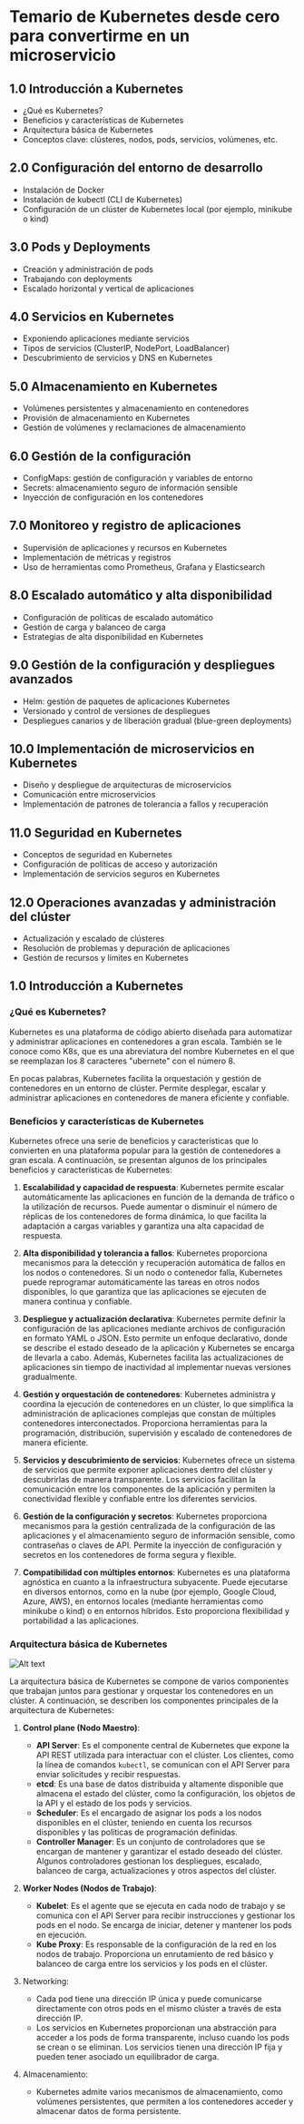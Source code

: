 # Temario de Kubernetes desde cero para convertirme en un microservicio

## 1.0 Introducción a Kubernetes
- ¿Qué es Kubernetes?
- Beneficios y características de Kubernetes
- Arquitectura básica de Kubernetes
- Conceptos clave: clústeres, nodos, pods, servicios, volúmenes, etc.

## 2.0 Configuración del entorno de desarrollo
- Instalación de Docker
- Instalación de kubectl (CLI de Kubernetes)
- Configuración de un clúster de Kubernetes local (por ejemplo, minikube o kind)

## 3.0 Pods y Deployments
- Creación y administración de pods
- Trabajando con deployments
- Escalado horizontal y vertical de aplicaciones

## 4.0 Servicios en Kubernetes
- Exponiendo aplicaciones mediante servicios
- Tipos de servicios (ClusterIP, NodePort, LoadBalancer)
- Descubrimiento de servicios y DNS en Kubernetes

## 5.0 Almacenamiento en Kubernetes
- Volúmenes persistentes y almacenamiento en contenedores
- Provisión de almacenamiento en Kubernetes
- Gestión de volúmenes y reclamaciones de almacenamiento

## 6.0 Gestión de la configuración
- ConfigMaps: gestión de configuración y variables de entorno
- Secrets: almacenamiento seguro de información sensible
- Inyección de configuración en los contenedores

## 7.0 Monitoreo y registro de aplicaciones
- Supervisión de aplicaciones y recursos en Kubernetes
- Implementación de métricas y registros
- Uso de herramientas como Prometheus, Grafana y Elasticsearch

## 8.0 Escalado automático y alta disponibilidad
- Configuración de políticas de escalado automático
- Gestión de carga y balanceo de carga
- Estrategias de alta disponibilidad en Kubernetes

## 9.0 Gestión de la configuración y despliegues avanzados
- Helm: gestión de paquetes de aplicaciones Kubernetes
- Versionado y control de versiones de despliegues
- Despliegues canarios y de liberación gradual (blue-green deployments)

## 10.0 Implementación de microservicios en Kubernetes
- Diseño y despliegue de arquitecturas de microservicios
- Comunicación entre microservicios
- Implementación de patrones de tolerancia a fallos y recuperación

## 11.0 Seguridad en Kubernetes
- Conceptos de seguridad en Kubernetes
- Configuración de políticas de acceso y autorización
- Implementación de servicios seguros en Kubernetes

## 12.0 Operaciones avanzadas y administración del clúster
- Actualización y escalado de clústeres
- Resolución de problemas y depuración de aplicaciones
- Gestión de recursos y límites en Kubernetes








## 1.0 Introducción a Kubernetes    


### ¿Qué es Kubernetes? 

Kubernetes es una plataforma de código abierto diseñada para automatizar y administrar aplicaciones en contenedores a gran escala. También se le conoce como K8s, que es una abreviatura del nombre Kubernetes en el que se reemplazan los 8 caracteres "ubernete" con el número 8.

En pocas palabras, Kubernetes facilita la orquestación y gestión de contenedores en un entorno de clúster. Permite desplegar, escalar y administrar aplicaciones en contenedores de manera eficiente y confiable.


### Beneficios y características de Kubernetes


Kubernetes ofrece una serie de beneficios y características que lo convierten en una plataforma popular para la gestión de contenedores a gran escala. A continuación, se presentan algunos de los principales beneficios y características de Kubernetes:

1. **Escalabilidad y capacidad de respuesta**: Kubernetes permite escalar automáticamente las aplicaciones en función de la demanda de tráfico o la utilización de recursos. Puede aumentar o disminuir el número de réplicas de los contenedores de forma dinámica, lo que facilita la adaptación a cargas variables y garantiza una alta capacidad de respuesta.

2. **Alta disponibilidad y tolerancia a fallos**: Kubernetes proporciona mecanismos para la detección y recuperación automática de fallos en los nodos o contenedores. Si un nodo o contenedor falla, Kubernetes puede reprogramar automáticamente las tareas en otros nodos disponibles, lo que garantiza que las aplicaciones se ejecuten de manera continua y confiable.

3. **Despliegue y actualización declarativa**: Kubernetes permite definir la configuración de las aplicaciones mediante archivos de configuración en formato YAML o JSON. Esto permite un enfoque declarativo, donde se describe el estado deseado de la aplicación y Kubernetes se encarga de llevarla a cabo. Además, Kubernetes facilita las actualizaciones de aplicaciones sin tiempo de inactividad al implementar nuevas versiones gradualmente.

4. **Gestión y orquestación de contenedores**: Kubernetes administra y coordina la ejecución de contenedores en un clúster, lo que simplifica la administración de aplicaciones complejas que constan de múltiples contenedores interconectados. Proporciona herramientas para la programación, distribución, supervisión y escalado de contenedores de manera eficiente.

5. **Servicios y descubrimiento de servicios**: Kubernetes ofrece un sistema de servicios que permite exponer aplicaciones dentro del clúster y descubrirlas de manera transparente. Los servicios facilitan la comunicación entre los componentes de la aplicación y permiten la conectividad flexible y confiable entre los diferentes servicios.

6. **Gestión de la configuración y secretos**: Kubernetes proporciona mecanismos para la gestión centralizada de la configuración de las aplicaciones y el almacenamiento seguro de información sensible, como contraseñas o claves de API. Permite la inyección de configuración y secretos en los contenedores de forma segura y flexible.

7. **Compatibilidad con múltiples entornos**: Kubernetes es una plataforma agnóstica en cuanto a la infraestructura subyacente. Puede ejecutarse en diversos entornos, como en la nube (por ejemplo, Google Cloud, Azure, AWS), en entornos locales (mediante herramientas como minikube o kind) o en entornos híbridos. Esto proporciona flexibilidad y portabilidad a las aplicaciones.



### Arquitectura básica de Kubernetes

![Alt text](image-1.png)


La arquitectura básica de Kubernetes se compone de varios componentes que trabajan juntos para gestionar y orquestar los contenedores en un clúster. A continuación, se describen los componentes principales de la arquitectura de Kubernetes:

1. **Control plane (Nodo Maestro)**:
   - **API Server**: Es el componente central de Kubernetes que expone la API REST utilizada para interactuar con el clúster. Los clientes, como la línea de comandos `kubectl`, se comunican con el API Server para enviar solicitudes y recibir respuestas.
   - **etcd**: Es una base de datos distribuida y altamente disponible que almacena el estado del clúster, como la configuración, los objetos de la API y el estado de los pods y servicios.
   - **Scheduler**: Es el encargado de asignar los pods a los nodos disponibles en el clúster, teniendo en cuenta los recursos disponibles y las políticas de programación definidas.
   - **Controller Manager**: Es un conjunto de controladores que se encargan de mantener y garantizar el estado deseado del clúster. Algunos controladores gestionan los despliegues, escalado, balanceo de carga, actualizaciones y otros aspectos del clúster.

2. **Worker Nodes (Nodos de Trabajo)**:
   - **Kubelet**: Es el agente que se ejecuta en cada nodo de trabajo y se comunica con el API Server para recibir instrucciones y gestionar los pods en el nodo. Se encarga de iniciar, detener y mantener los pods en ejecución.
    - **Kube Proxy**: Es responsable de la configuración de la red en los nodos de trabajo. Proporciona un enrutamiento de red básico y balanceo de carga entre los servicios y los pods en el clúster.

3. Networking:
   - Cada pod tiene una dirección IP única y puede comunicarse directamente con otros pods en el mismo clúster a través de esta dirección IP.
   - Los servicios en Kubernetes proporcionan una abstracción para acceder a los pods de forma transparente, incluso cuando los pods se crean o se eliminan. Los servicios tienen una dirección IP fija y pueden tener asociado un equilibrador de carga.

4. Almacenamiento:
   - Kubernetes admite varios mecanismos de almacenamiento, como volúmenes persistentes, que permiten a los contenedores acceder y almacenar datos de forma persistente.

